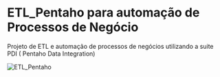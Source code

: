 # ETL_Pentaho para automação de Processos de Negócio
Projeto de ETL e automação de processos de negócios utilizando a suite PDI ( Pentaho Data Integration)

![ETL_Pentaho](https://user-images.githubusercontent.com/79180544/192775433-201761fb-819a-4061-ab1c-5fe419838f13.jpg)
